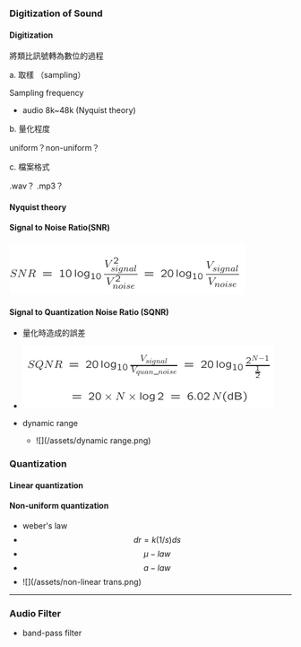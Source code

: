### Digitization of Sound

#### Digitization

將類比訊號轉為數位的過程

a. 取樣 （sampling）

Sampling frequency

* audio 8k~48k \(Nyquist theory\)

b. 量化程度

uniform？non-uniform？

c. 檔案格式

.wav？ .mp3？

#### Nyquist theory

#### Signal to Noise Ratio\(SNR\)

![](/assets/SNR.png)

#### Signal to Quantization Noise Ratio \(SQNR\)

* 量化時造成的誤差
* ![](/assets/.png)

* dynamic range

  * ![](/assets/dynamic range.png)

### Quantization

#### Linear quantization

#### Non-uniform quantization

* weber's law
* $$dr = k(1/s)ds$$
* $$\mu -law$$
* $$a-law$$
* ![](/assets/non-linear trans.png)

---

### Audio Filter

* band-pass filter



